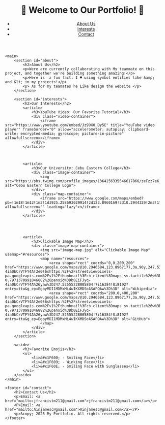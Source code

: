 <!DOCTYPE html>
<html lang="en">
<head>
    <meta charset="UTF-8">
    <meta name="viewport" content="width=device-width, initial-scale=1.0">
    <title>Our Webpage Portfolio</title>
    <link rel="icon" type="image/x-icon" href="favicon.ico">
    <link rel="stylesheet" href="styles.css">
</head>
<body>
    <header>
        <h1>🚀 Welcome to Our Portfolio! 🚀</h1>
        <nav>
            <ul>
                <li><a href="#about">About Us</a></li>
                <li><a href="#interests">Interests</a></li>
                <li><a href="#contact">Contact</a></li>
            </ul>
        </nav>
    </header>

    <main>
        <section id="about">
            <h2>About Us</h2>
            <p>Were are currently collaborating with My teammate on this project, and together we're building something amazing!</p>
            <p>Here is  a fun fact: I ♥ using symbol entities like &amp; and &lt; in my projects!</p>
            <p> As for my teamates he Like design the website </p>
        </section>

        <section id="interests">
            <h2>Our Interests</h2>
            <article>
                <h3>YouTube Video: Our Favorite Tutorial</h3>
                <div class="video-container">
                    <iframe src="https://www.youtube.com/embed/Jz9OX0_Dy5E" title="YouTube video player" frameborder="0" allow="accelerometer; autoplay; clipboard-write; encrypted-media; gyroscope; picture-in-picture" allowfullscreen></iframe>
                </div>
            </article>



            <article>
                <h3>Our University: Cebu Eastern College</h3>
                <div class="image-container">
                    <img src="https://pbs.twimg.com/profile_images/1364256335546617866/zeFzz7e6_400x400.jpg" alt="Cebu Eastern College Logo">
                </div>
                <div class="map-container">
                    <iframe src="https://www.google.com/maps/embed?pb=!1m18!1m12!1m3!1d3925.258693029914!2d123.8960169!3d10.2944329!2m3!1f0!2f0!3f0!3m2!1i1024!2i768!4f13.1!3m3!1m2!1s0x33a99bfcc60d650d%3A0x5ee73506c68dd233!2sCebu%20Eastern%20College%20Cebu%20city!5e0!3m2!1sen!2sph!4v1698765432100!5m2!1sen!2sph" allowfullscreen="" loading="lazy"></iframe>
                </div>
            </article>




            <article>
                <h3>Clickable Image Map</h3>
                <div class="image-map-container">
                    <img src="image-map.jpg" alt="Clickable Image Map" usemap="#resources">
                    <map name="resources">
                        <area shape="rect" coords="0,0,200,200" href="https://www.google.com/maps/@10.2946584,123.8967177,3a,90y,247.53h,90.8t/data=!3m7!1e1!3m5!1sb0EiFJyq-4ia0bCrVTFY4A!2e0!6shttps:%2F%2Fstreetviewpixels-pa.googleapis.com%2Fv1%2Fthumbnail%3Fcb_client%3Dmaps_sv.tactile%26w%3D900%26h%3D600%26pitch%3D-0.7971370991046882%26panoid%3Db0EiFJyq-4ia0bCrVTFY4A%26yaw%3D247.52555228005804!7i16384!8i8192?entry=ttu&g_ep=EgoyMDI1MDMxMi4wIKXMDSoASAFQAw%3D%3D" alt="Wikipedia">
                        <area shape="rect" coords="200,0,400,200" href="https://www.google.com/maps/@10.2946584,123.8967177,3a,90y,247.53h,90.8t/data=!3m7!1e1!3m5!1sb0EiFJyq-4ia0bCrVTFY4A!2e0!6shttps:%2F%2Fstreetviewpixels-pa.googleapis.com%2Fv1%2Fthumbnail%3Fcb_client%3Dmaps_sv.tactile%26w%3D900%26h%3D600%26pitch%3D-0.7971370991046882%26panoid%3Db0EiFJyq-4ia0bCrVTFY4A%26yaw%3D247.52555228005804!7i16384!8i8192?entry=ttu&g_ep=EgoyMDI1MDMxMi4wIKXMDSoASAFQAw%3D%3D" alt="GitHub">
                    </map>
                </div>
            </article>
        </section>

        <aside>
            <h3>Favorite Emojis</h3>
            <ul>
                <li>&#x1F600; - Smiling Face</li>
                <li>&#x1F609; - Winking Face</li>
                <li>&#x1F60E; - Smiling Face with Sunglasses</li>
            </ul>
        </aside>
    </main>

    <footer id="contact">
        <h2>Contact Us</h2>
        <p>Email: <a href="mailto:jfrancistm211@gmail.com">jfrancistm211@gmail.com</a></p>
        <P>Email: <a href="mailto:Ainjamesc@gmail.com">Ainjamesc@gmail.com</a></P>
        <p>&copy; 2025 My Portfolio. All rights reserved.</p>
    </footer>
</body>
</html>


